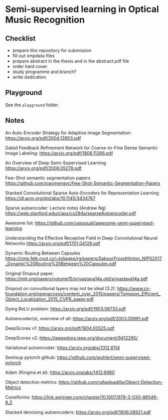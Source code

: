 # Semi-supervised learning in Optical Music Recognition

## Checklist

- prepare this repository for submission
- fill out xmpdata files
- prepare abstract in the thesis and in the abstract.pdf file
- order hard cover
- study programme and branch?
- write dedication


## Playground

See the `playground` folder.


## Notes

An Auto-Encoder Strategy for Adaptive Image Segmentation:
https://arxiv.org/pdf/2004.13903.pdf

Gated Feedback Refinement Network for Coarse-to-Fine Dense Semantic Image Labeling:
https://arxiv.org/pdf/1806.11266.pdf

An Overview of Deep Semi-Supervised Learning
https://arxiv.org/pdf/2006.05278.pdf

Few-Shot semantic segmentation papers
https://github.com/xiaomengyc/Few-Shot-Semantic-Segmentation-Papers

Stacked Convolutional Sparse Auto-Encoders for Representation Learning
https://dl.acm.org/doi/abs/10.1145/3434767

Sparse autoencoder: Lecture notes (Andrew Ng)
https://web.stanford.edu/class/cs294a/sparseAutoencoder.pdf

Awesome list:
https://github.com/yassouali/awesome-semi-supervised-learning

Understanding the Effective Receptive Field in Deep Convolutional Neural Networks
https://arxiv.org/pdf/1701.04128.pdf

Dynamic Routing Between Capsules
https://cmp.felk.cvut.cz/~toliageo/rg/papers/SabourFrosstHinton_NIPS2017_Dynamic%20Routing%20Between%20Capsules.pdf

Original Dropout paper:
https://jmlr.org/papers/volume15/srivastava14a.old/srivastava14a.pdf

Dropout on convultional layers may not be ideal (3.2):
https://www.cv-foundation.org/openaccess/content_cvpr_2015/papers/Tompson_Efficient_Object_Localization_2015_CVPR_paper.pdf

Dying ReLU problem:
https://arxiv.org/pdf/1903.06733.pdf

Autoencoder(s), overview of all:
https://arxiv.org/pdf/2003.05991.pdf

DeepScores v1:
https://arxiv.org/pdf/1804.00525.pdf

DeepScores v2:
https://ieeexplore.ieee.org/document/9412290/

Variational autoencoder:
https://arxiv.org/abs/1312.6114

Semisup pytorch github:
https://github.com/wohlert/semi-supervised-pytorch

Adam (Kingma et al):
https://arxiv.org/abs/1412.6980

Object detection metrics:
https://github.com/rafaelpadilla/Object-Detection-Metrics

Cuneiforms:
https://link.springer.com/chapter/10.1007/978-3-030-86549-8_5

Stacked denoising autoencoders:
https://arxiv.org/pdf/1606.08921.pdf
